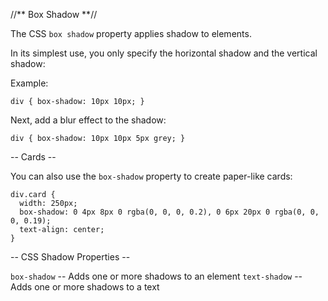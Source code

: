 //** Box Shadow **//

The CSS `box shadow` property applies shadow to elements.

In its simplest use, you only specify the horizontal shadow and the vertical shadow:

Example:

`div { box-shadow: 10px 10px; }`

Next, add a blur effect to the shadow:

`div { box-shadow: 10px 10px 5px grey; }`

-- Cards --

You can also use the `box-shadow` property to create paper-like cards:

```
div.card {
  width: 250px;
  box-shadow: 0 4px 8px 0 rgba(0, 0, 0, 0.2), 0 6px 20px 0 rgba(0, 0, 0, 0.19);
  text-align: center;
}
```

-- CSS Shadow Properties --

`box-shadow` -- Adds one or more shadows to an element
`text-shadow` -- Adds one or more shadows to a text
